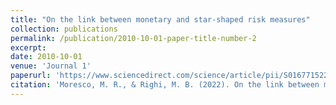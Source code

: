 ```yaml
---
title: "On the link between monetary and star-shaped risk measures"
collection: publications
permalink: /publication/2010-10-01-paper-title-number-2
excerpt: 
date: 2010-10-01
venue: 'Journal 1'
paperurl: 'https://www.sciencedirect.com/science/article/pii/S016771522100290X'
citation: 'Moresco, M. R., & Righi, M. B. (2022). On the link between monetary and star-shaped risk measures. Statistics & Probability Letters, 184, 109345.'
---
```

